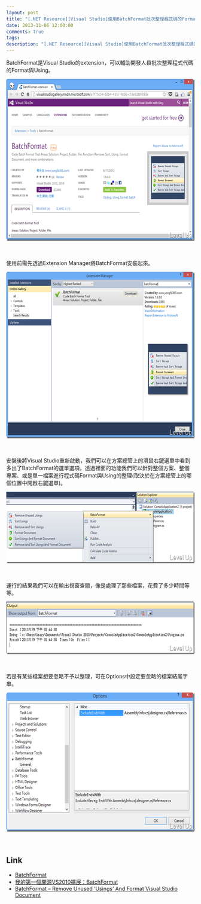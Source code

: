 ```yaml
---
layout: post
title: "[.NET Resource][Visual Studio]使用BatchFormat批次整理程式碼的Format與Using"
date: 2013-11-06 12:00:00
comments: true
tags: 
description: "[.NET Resource][Visual Studio]使用BatchFormat批次整理程式碼的Format與Using"
---
```

<p>BatchFormat是Visual Studio的extension，可以輔助開發人員批次整理程式代碼的Format與Using。</p>  <p><img style="border-top: 0px; border-right: 0px; border-bottom: 0px; border-left: 0px" border="0" alt="image" src="\images\posts\826b5910-5a46-49ed-92ad-dd05bac33757\image_thumb_1.png" width="644" height="434" /></a></p>  <p> </p>  <p>使用前需先透過Extension Manager將BatchFormat安裝起來。</p>  <p><a href="http://files.dotblogs.com.tw/larrynung/1301/96aea91345e8_C057/image_2.png"><img style="border-top: 0px; border-right: 0px; border-bottom: 0px; border-left: 0px" border="0" alt="image" src="\images\posts\826b5910-5a46-49ed-92ad-dd05bac33757\image_thumb.png" width="644" height="446" /></a> </p>  <p> </p>  <p>安裝後將Visual Studio重新啟動，我們可以在方案總管上的滑鼠右鍵選單中看到多出了BatchFormat的選單選項，透過裡面的功能我們可以針對整個方案、整個專案、或是單一檔案進行程式碼Format與Using的整理(取決於在方案總管上的哪個位置中開啟右鍵選單)。</p>  <p><a href="http://files.dotblogs.com.tw/larrynung/1301/96aea91345e8_C057/image_6.png"><img style="border-top: 0px; border-right: 0px; border-bottom: 0px; border-left: 0px" border="0" alt="image" src="\images\posts\826b5910-5a46-49ed-92ad-dd05bac33757\image_thumb_2.png" width="644" height="192" /></a> </p>  <p> </p>  <p>運行的結果我們可以在輸出視窗查閱，像是處理了那些檔案，花費了多少時間等等。</p>  <p><a href="http://files.dotblogs.com.tw/larrynung/1301/96aea91345e8_C057/image_10.png"><img style="border-top: 0px; border-right: 0px; border-bottom: 0px; border-left: 0px" border="0" alt="image" src="\images\posts\826b5910-5a46-49ed-92ad-dd05bac33757\image_thumb_4.png" width="644" height="141" /></a> </p>  <p> </p>  <p>若是有某些檔案想要忽略不予以整理，可在Options中設定要忽略的檔案結尾字串。</p>  <p><a href="http://files.dotblogs.com.tw/larrynung/1301/96aea91345e8_C057/image_12.png"><img style="border-top: 0px; border-right: 0px; border-bottom: 0px; border-left: 0px" border="0" alt="image" src="\images\posts\826b5910-5a46-49ed-92ad-dd05bac33757\image_thumb_5.png" width="644" height="373" /></a> </p>  <p> </p>  <h2>Link</h2>  <ul>   <li><a href="http://visualstudiogallery.msdn.microsoft.com/a7f75c34-82b4-4357-9c66-c18e32b9393e" target="_blank">BatchFormat</a></li>    <li><a href="http://www.cnblogs.com/yongfa365/archive/2011/06/12/BatchFormat.html" target="_blank">我的第一個開源VS2010擴展：BatchFormat</a></li>    <li><a href="http://www.addictivetips.com/windows-tips/batch-format-remove-unused-usings-and-format-visual-studio-document/" target="_blank">BatchFormat – Remove Unused ‘Usings’ And Format Visual Studio Document</li> </ul>